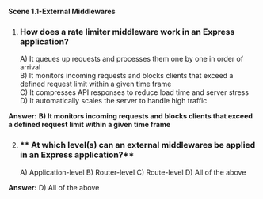 **Scene 1.1-External Middlewares**

1. ### **How does a rate limiter middleware work in an Express application?**
   A) It queues up requests and processes them one by one in order of arrival  
   B) It monitors incoming requests and blocks clients that exceed a defined request limit within a given time frame  
   C) It compresses API responses to reduce load time and server stress  
   D) It automatically scales the server to handle high traffic

**Answer:** **B) It monitors incoming requests and blocks clients that exceed a defined request limit within a given time frame**

2. ### ** At which level(s) can an external middlewares be applied in an Express application?**
   A) Application-level
   B) Router-level
   C) Route-level
   D) All of the above

**Answer:** D) All of the above

